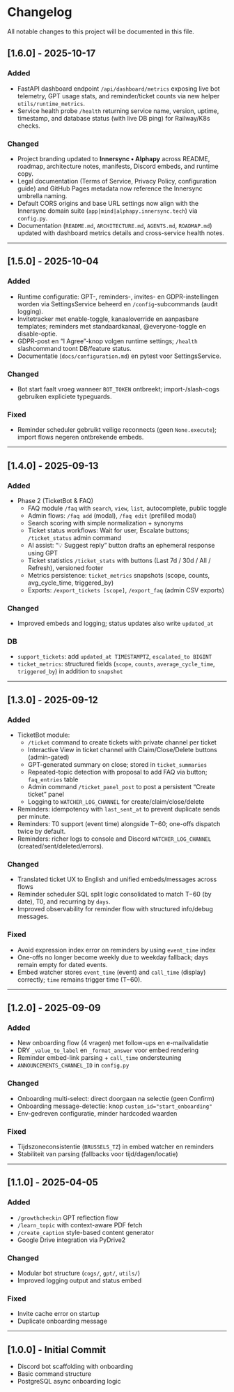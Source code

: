 # Changelog

All notable changes to this project will be documented in this file.

## [1.6.0] - 2025-10-17

### Added
- FastAPI dashboard endpoint `/api/dashboard/metrics` exposing live bot telemetry, GPT usage stats, and reminder/ticket counts via new helper `utils/runtime_metrics`.
- Service health probe `/health` returning service name, version, uptime, timestamp, and database status (with live DB ping) for Railway/K8s checks.

### Changed
- Project branding updated to **Innersync • Alphapy** across README, roadmap, architecture notes, manifests, Discord embeds, and runtime copy.
- Legal documentation (Terms of Service, Privacy Policy, configuration guide) and GitHub Pages metadata now reference the Innersync umbrella naming.
- Default CORS origins and base URL settings now align with the Innersync domain suite (`app|mind|alphapy.innersync.tech`) via `config.py`.
- Documentation (`README.md`, `ARCHITECTURE.md`, `AGENTS.md`, `ROADMAP.md`) updated with dashboard metrics details and cross-service health notes.

---

## [1.5.0] - 2025-10-04

### Added
- Runtime configuratie: GPT-, reminders-, invites- en GDPR-instellingen worden via SettingsService beheerd en `/config`-subcommands (audit logging).
- Invitetracker met enable-toggle, kanaaloverride en aanpasbare templates; reminders met standaardkanaal, @everyone-toggle en disable-optie.
- GDPR-post en “I Agree”-knop volgen runtime settings; `/health` slashcommand toont DB/feature status.
- Documentatie (`docs/configuration.md`) en pytest voor SettingsService.

### Changed
- Bot start faalt vroeg wanneer `BOT_TOKEN` ontbreekt; import-/slash-cogs gebruiken expliciete typeguards.

### Fixed
- Reminder scheduler gebruikt veilige reconnects (geen `None.execute`); import flows negeren ontbrekende embeds.

---

## [1.4.0] - 2025-09-13

### Added
- Phase 2 (TicketBot & FAQ)
  - FAQ module `/faq` with `search`, `view`, `list`, autocomplete, public toggle
  - Admin flows: `/faq add` (modal), `/faq edit` (prefilled modal)
  - Search scoring with simple normalization + synonyms
  - Ticket status workflows: Wait for user, Escalate buttons; `/ticket_status` admin command
  - AI assist: “💡 Suggest reply” button drafts an ephemeral response using GPT
  - Ticket statistics `/ticket_stats` with buttons (Last 7d / 30d / All / Refresh), versioned footer
  - Metrics persistence: `ticket_metrics` snapshots (scope, counts, avg_cycle_time, triggered_by)
  - Exports: `/export_tickets [scope]`, `/export_faq` (admin CSV exports)

### Changed
- Improved embeds and logging; status updates also write `updated_at`

### DB
- `support_tickets`: add `updated_at TIMESTAMPTZ`, `escalated_to BIGINT`
- `ticket_metrics`: structured fields (`scope`, `counts`, `average_cycle_time`, `triggered_by`) in addition to `snapshot`

---

## [1.3.0] - 2025-09-12

### Added
- TicketBot module:
  - `/ticket` command to create tickets with private channel per ticket
  - Interactive View in ticket channel with Claim/Close/Delete buttons (admin-gated)
  - GPT-generated summary on close; stored in `ticket_summaries`
  - Repeated-topic detection with proposal to add FAQ via button; `faq_entries` table
  - Admin command `/ticket_panel_post` to post a persistent “Create ticket” panel
  - Logging to `WATCHER_LOG_CHANNEL` for create/claim/close/delete
- Reminders: idempotency with `last_sent_at` to prevent duplicate sends per minute.
- Reminders: T0 support (event time) alongside T−60; one-offs dispatch twice by default.
- Reminders: richer logs to console and Discord `WATCHER_LOG_CHANNEL` (created/sent/deleted/errors).

### Changed
- Translated ticket UX to English and unified embeds/messages across flows
- Reminder scheduler SQL split logic consolidated to match T−60 (by date), T0, and recurring by `days`.
- Improved observability for reminder flow with structured info/debug messages.

### Fixed
- Avoid expression index error on reminders by using `event_time` index
- One-offs no longer become weekly due to weekday fallback; days remain empty for dated events.
- Embed watcher stores `event_time` (event) and `call_time` (display) correctly; `time` remains trigger time (T−60).

---

## [1.2.0] - 2025-09-09

### Added
- New onboarding flow (4 vragen) met follow-ups en e-mailvalidatie
- DRY `_value_to_label` en `_format_answer` voor embed rendering
- Reminder embed-link parsing + `call_time` ondersteuning
- `ANNOUNCEMENTS_CHANNEL_ID` in `config.py`

### Changed
- Onboarding multi-select: direct doorgaan na selectie (geen Confirm)
- Onboarding message-detectie: knop `custom_id="start_onboarding"`
- Env-gedreven configuratie, minder hardcoded waarden

### Fixed
- Tijdszoneconsistentie (`BRUSSELS_TZ`) in embed watcher en reminders
- Stabiliteit van parsing (fallbacks voor tijd/dagen/locatie)

---

## [1.1.0] - 2025-04-05

### Added
- `/growthcheckin` GPT reflection flow
- `/learn_topic` with context-aware PDF fetch
- `/create_caption` style-based content generator
- Google Drive integration via PyDrive2

### Changed
- Modular bot structure (`cogs/`, `gpt/`, `utils/`)
- Improved logging output and status embed

### Fixed
- Invite cache error on startup
- Duplicate onboarding message

---

## [1.0.0] - Initial Commit

- Discord bot scaffolding with onboarding
- Basic command structure
- PostgreSQL async onboarding logic
